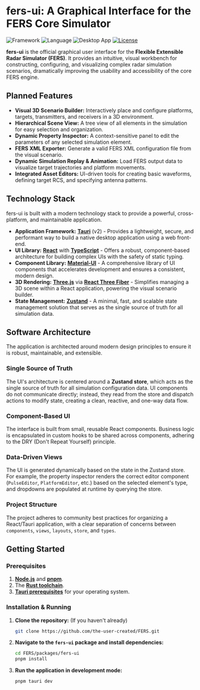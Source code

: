 # fers-ui: A Graphical Interface for the FERS Core Simulator

![Framework](https://img.shields.io/badge/Framework-React-61DAFB?logo=react)
![Language](https://img.shields.io/badge/Language-TypeScript-3178C6?logo=typescript)
![Desktop App](https://img.shields.io/badge/Tauri-v2-FFC336)
[![License](https://img.shields.io/badge/License-GPL--3.0-blue.svg)](https://opensource.org/licenses/GPL-3.0)

**fers-ui** is the official graphical user interface for the **Flexible Extensible Radar Simulator (FERS)**. It provides
an intuitive, visual workbench for constructing, configuring, and visualizing complex radar simulation scenarios,
dramatically improving the usability and accessibility of the core FERS engine.

## Planned Features

- **Visual 3D Scenario Builder:** Interactively place and configure platforms, targets, transmitters, and receivers in a
  3D environment.
- **Hierarchical Scene View:** A tree view of all elements in the simulation for easy selection and organization.
- **Dynamic Property Inspector:** A context-sensitive panel to edit the parameters of any selected simulation element.
- **FERS XML Exporter:** Generate a valid FERS XML configuration file from the visual scenario.
- **Dynamic Simulation Replay & Animation:** Load FERS output data to visualize target trajectories and platform
  movements.
- **Integrated Asset Editors:** UI-driven tools for creating basic waveforms, defining target RCS, and specifying
  antenna patterns.

## Technology Stack

fers-ui is built with a modern technology stack to provide a powerful, cross-platform, and maintainable application.

- **Application Framework:** [**Tauri**](https://tauri.app/) (v2) - Provides a lightweight, secure, and performant way
  to build a native desktop application using a web front-end.
- **UI Library:** [**React**](https://react.dev/) with [**TypeScript**](https://www.typescriptlang.org/) - Offers a
  robust, component-based architecture for building complex UIs with the safety of static typing.
- **Component Library:** [**Material-UI**](https://mui.com/material-ui/) - A comprehensive library of UI components that
  accelerates development and ensures a consistent, modern design.
- **3D Rendering:** [**Three.js**](https://threejs.org/) via [**React Three Fiber**](https://docs.pmnd.rs/react-three-fiber) - Simplifies managing a 3D scene within a React application, powering the
  visual scenario builder.
- **State Management:** [**Zustand**](https://docs.pmnd.rs/zustand) - A minimal, fast, and scalable state management
  solution that serves as the single source of truth for all simulation data.

## Software Architecture

The application is architected around modern design principles to ensure it is robust, maintainable, and extensible.

### Single Source of Truth

The UI's architecture is centered around a **Zustand store**, which acts as the single source of truth for all
simulation configuration data. UI components do not communicate directly; instead, they read from the store and dispatch
actions to modify state, creating a clean, reactive, and one-way data flow.

### Component-Based UI

The interface is built from small, reusable React components. Business logic is encapsulated in custom hooks to be
shared across components, adhering to the DRY (Don't Repeat Yourself) principle.

### Data-Driven Views

The UI is generated dynamically based on the state in the Zustand store. For example, the property inspector renders the
correct editor component (`PulseEditor`, `PlatformEditor`, etc.) based on the selected element's type, and dropdowns are
populated at runtime by querying the store.

### Project Structure

The project adheres to community best practices for organizing a React/Tauri application, with a clear separation of
concerns between `components`, `views`, `layouts`, `store`, and `types`.

## Getting Started

### Prerequisites

1. [**Node.js**](https://nodejs.org/) and [**pnpm**](https://pnpm.io/).
2. The [**Rust toolchain**](https://www.rust-lang.org/tools/install).
3. [**Tauri prerequisites**](https://tauri.app/start/prerequisites/) for your operating system.

### Installation & Running

1. **Clone the repository:** (If you haven't already)
   ```bash
   git clone https://github.com/the-user-created/FERS.git
   ```

2. **Navigate to the `fers-ui` package and install dependencies:**
   ```bash
   cd FERS/packages/fers-ui
   pnpm install
   ```

3. **Run the application in development mode:**
   ```bash
   pnpm tauri dev
   ```
